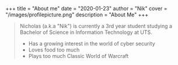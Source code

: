 +++
title = "About me"
date = "2020-01-23"
author = "Nik"
cover = "/images/profilepicture.png" 
description = "About Me"
+++

> Nicholas (a.k.a "Nik") is currently a 3rd year student studying a Bachelor of Science in Information Technology at UTS.
>- Has a growing interest in the world of cyber security
>- Loves food too much
>- Plays too much Classic World of Warcraft